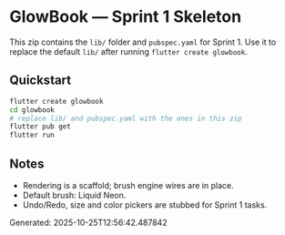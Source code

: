 # GlowBook — Sprint 1 Skeleton

This zip contains the `lib/` folder and `pubspec.yaml` for Sprint 1.
Use it to replace the default `lib/` after running `flutter create glowbook`.

## Quickstart

```bash
flutter create glowbook
cd glowbook
# replace lib/ and pubspec.yaml with the ones in this zip
flutter pub get
flutter run
```

## Notes
- Rendering is a scaffold; brush engine wires are in place.
- Default brush: Liquid Neon.
- Undo/Redo, size and color pickers are stubbed for Sprint 1 tasks.

Generated: 2025-10-25T12:56:42.487842
